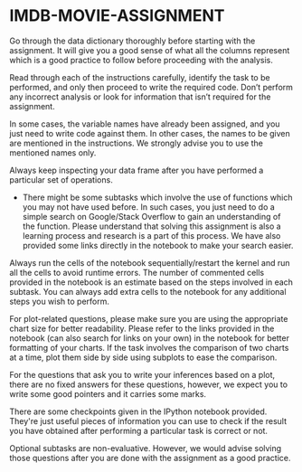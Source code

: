 # IMDB-MOVIE-ASSIGNMENT


Go through the data dictionary thoroughly before starting with the assignment. It will give you a good sense of what all the columns represent which is a good practice to follow before proceeding with the analysis.

Read through each of the instructions carefully, identify the task to be performed, and only then proceed to write the required code. Don’t perform any incorrect analysis or look for information that isn’t required for the assignment.

In some cases, the variable names have already been assigned, and you just need to write code against them. In other cases, the names to be given are mentioned in the instructions. We strongly advise you to use the mentioned names only.

Always keep inspecting your data frame after you have performed a particular set of operations.


- There might be some subtasks which involve the use of functions which you may not have used before.  In such cases, you just need to do a simple search on Google/Stack Overflow to gain an understanding of the function. Please understand that solving this assignment is also a learning process and research is a part of this process. We have also provided some links directly in the notebook to make your search easier.
 
 
Always run the cells of the notebook sequentially/restart the kernel and run all the cells to avoid runtime errors. The number of commented cells provided in the notebook is an estimate based on the steps involved in each subtask. You can always add extra cells to the notebook for any additional steps you wish to perform.

For plot-related questions, please make sure you are using the appropriate chart size for better readability. Please refer to the links provided in the notebook (can also search for links on your own) in the notebook for better formatting of your charts. If the task involves the comparison of two charts at a time, plot them side by side using subplots to ease the comparison.

For the questions that ask you to write your inferences based on a plot, there are no fixed answers for these questions, however, we expect you to write some good pointers and it carries some marks.

There are some checkpoints given in the IPython notebook provided. They're just useful pieces of information you can use to check if the result you have obtained after performing a particular task is correct or not.

Optional subtasks are non-evaluative. However, we would advise solving those questions after you are done with the assignment as a good practice.
 
